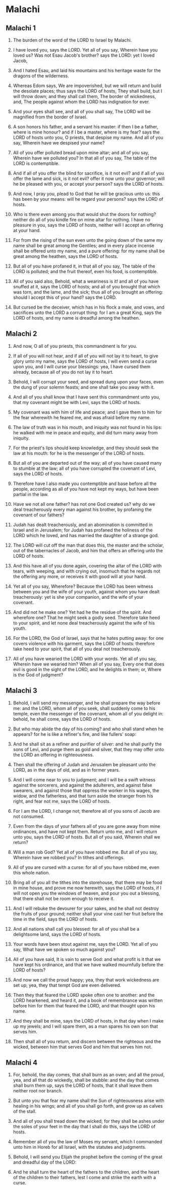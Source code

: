 # Malachi

## Malachi 1

1. The burden of the word of the LORD to Israel by Malachi.

2. I have loved you, says the LORD. Yet all of you say, Wherein have you loved us? Was not Esau Jacob's brother? says the LORD: yet I loved Jacob,

3. And I hated Esau, and laid his mountains and his heritage waste for the dragons of the wilderness.

4. Whereas Edom says, We are impoverished, but we will return and build the desolate places; thus says the LORD of hosts, They shall build, but I will throw down; and they shall call them, The border of wickedness, and, The people against whom the LORD has indignation for ever.

5. And your eyes shall see, and all of you shall say, The LORD will be magnified from the border of Israel.

6. A son honors his father, and a servant his master: if then I be a father, where is mine honour? and if I be a master, where is my fear? says the LORD of hosts unto you, O priests, that despise my name. And all of you say, Wherein have we despised your name?

7. All of you offer polluted bread upon mine altar; and all of you say, Wherein have we polluted you? In that all of you say, The table of the LORD is contemptible.

8. And if all of you offer the blind for sacrifice, is it not evil? and if all of you offer the lame and sick, is it not evil? offer it now unto your governor; will he be pleased with you, or accept your person? says the LORD of hosts.

9. And now, I pray you, plead to God that he will be gracious unto us: this has been by your means: will he regard your persons? says the LORD of hosts.

10. Who is there even among you that would shut the doors for nothing? neither do all of you kindle fire on mine altar for nothing. I have no pleasure in you, says the LORD of hosts, neither will I accept an offering at your hand.

11. For from the rising of the sun even unto the going down of the same my name shall be great among the Gentiles; and in every place incense shall be offered unto my name, and a pure offering: for my name shall be great among the heathen, says the LORD of hosts.

12. But all of you have profaned it, in that all of you say, The table of the LORD is polluted; and the fruit thereof, even his food, is contemptible.

13. All of you said also, Behold, what a weariness is it! and all of you have snuffed at it, says the LORD of hosts; and all of you brought that which was torn, and the lame, and the sick; thus all of you brought an offering: should I accept this of your hand? says the LORD.

14. But cursed be the deceiver, which has in his flock a male, and vows, and sacrifices unto the LORD a corrupt thing: for I am a great King, says the LORD of hosts, and my name is dreadful among the heathen.

## Malachi 2

1. And now, O all of you priests, this commandment is for you.

2. If all of you will not hear, and if all of you will not lay it to heart, to give glory unto my name, says the LORD of hosts, I will even send a curse upon you, and I will curse your blessings: yea, I have cursed them already, because all of you do not lay it to heart.

3. Behold, I will corrupt your seed, and spread dung upon your faces, even the dung of your solemn feasts; and one shall take you away with it.

4. And all of you shall know that I have sent this commandment unto you, that my covenant might be with Levi, says the LORD of hosts.

5. My covenant was with him of life and peace; and I gave them to him for the fear wherewith he feared me, and was afraid before my name.

6. The law of truth was in his mouth, and iniquity was not found in his lips: he walked with me in peace and equity, and did turn many away from iniquity.

7. For the priest's lips should keep knowledge, and they should seek the law at his mouth: for he is the messenger of the LORD of hosts.

8. But all of you are departed out of the way; all of you have caused many to stumble at the law; all of you have corrupted the covenant of Levi, says the LORD of hosts.

9. Therefore have I also made you contemptible and base before all the people, according as all of you have not kept my ways, but have been partial in the law.

10. Have we not all one father? has not one God created us? why do we deal treacherously every man against his brother, by profaning the covenant of our fathers?

11. Judah has dealt treacherously, and an abomination is committed in Israel and in Jerusalem; for Judah has profaned the holiness of the LORD which he loved, and has married the daughter of a strange god.

12. The LORD will cut off the man that does this, the master and the scholar, out of the tabernacles of Jacob, and him that offers an offering unto the LORD of hosts.

13. And this have all of you done again, covering the altar of the LORD with tears, with weeping, and with crying out, insomuch that he regards not the offering any more, or receives it with good will at your hand.

14. Yet all of you say, Wherefore? Because the LORD has been witness between you and the wife of your youth, against whom you have dealt treacherously: yet is she your companion, and the wife of your covenant.

15. And did not he make one? Yet had he the residue of the spirit. And wherefore one? That he might seek a godly seed. Therefore take heed to your spirit, and let none deal treacherously against the wife of his youth.

16. For the LORD, the God of Israel, says that he hates putting away: for one covers violence with his garment, says the LORD of hosts: therefore take heed to your spirit, that all of you deal not treacherously.

17. All of you have wearied the LORD with your words. Yet all of you say, Wherein have we wearied him? When all of you say, Every one that does evil is good in the sight of the LORD, and he delights in them; or, Where is the God of judgment?

## Malachi 3

1. Behold, I will send my messenger, and he shall prepare the way before me: and the LORD, whom all of you seek, shall suddenly come to his temple, even the messenger of the covenant, whom all of you delight in: behold, he shall come, says the LORD of hosts.

2. But who may abide the day of his coming? and who shall stand when he appears? for he is like a refiner's fire, and like fullers' soap:

3. And he shall sit as a refiner and purifier of silver: and he shall purify the sons of Levi, and purge them as gold and silver, that they may offer unto the LORD an offering in righteousness.

4. Then shall the offering of Judah and Jerusalem be pleasant unto the LORD, as in the days of old, and as in former years.

5. And I will come near to you to judgment; and I will be a swift witness against the sorcerers, and against the adulterers, and against false swearers, and against those that oppress the worker in his wages, the widow, and the fatherless, and that turn aside the stranger from his right, and fear not me, says the LORD of hosts.

6. For I am the LORD, I change not; therefore all of you sons of Jacob are not consumed.

7. Even from the days of your fathers all of you are gone away from mine ordinances, and have not kept them. Return unto me, and I will return unto you, says the LORD of hosts. But all of you said, Wherein shall we return?

8. Will a man rob God? Yet all of you have robbed me. But all of you say, Wherein have we robbed you? In tithes and offerings.

9. All of you are cursed with a curse: for all of you have robbed me, even this whole nation.

10. Bring all of you all the tithes into the storehouse, that there may be food in mine house, and prove me now herewith, says the LORD of hosts, if I will not open you the windows of heaven, and pour you out a blessing, that there shall not be room enough to receive it.

11. And I will rebuke the devourer for your sakes, and he shall not destroy the fruits of your ground; neither shall your vine cast her fruit before the time in the field, says the LORD of hosts.

12. And all nations shall call you blessed: for all of you shall be a delightsome land, says the LORD of hosts.

13. Your words have been stout against me, says the LORD. Yet all of you say, What have we spoken so much against you?

14. All of you have said, It is vain to serve God: and what profit is it that we have kept his ordinance, and that we have walked mournfully before the LORD of hosts?

15. And now we call the proud happy; yea, they that work wickedness are set up; yea, they that tempt God are even delivered.

16. Then they that feared the LORD spoke often one to another: and the LORD hearkened, and heard it, and a book of remembrance was written before him for them that feared the LORD, and that thought upon his name.

17. And they shall be mine, says the LORD of hosts, in that day when I make up my jewels; and I will spare them, as a man spares his own son that serves him.

18. Then shall all of you return, and discern between the righteous and the wicked, between him that serves God and him that serves him not.

## Malachi 4

1. For, behold, the day comes, that shall burn as an oven; and all the proud, yea, and all that do wickedly, shall be stubble: and the day that comes shall burn them up, says the LORD of hosts, that it shall leave them neither root nor branch.

2. But unto you that fear my name shall the Sun of righteousness arise with healing in his wings; and all of you shall go forth, and grow up as calves of the stall.

3. And all of you shall tread down the wicked; for they shall be ashes under the soles of your feet in the day that I shall do this, says the LORD of hosts.

4. Remember all of you the law of Moses my servant, which I commanded unto him in Horeb for all Israel, with the statutes and judgments.

5. Behold, I will send you Elijah the prophet before the coming of the great and dreadful day of the LORD:

6. And he shall turn the heart of the fathers to the children, and the heart of the children to their fathers, lest I come and strike the earth with a curse.

